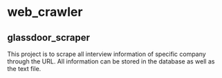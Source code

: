 # web_crawler
<h2>glassdoor_scraper</h2>
<p>This project is to scrape all interview information of specific company through the URL. All information can be stored in the database 
as well as the text file.</p>
